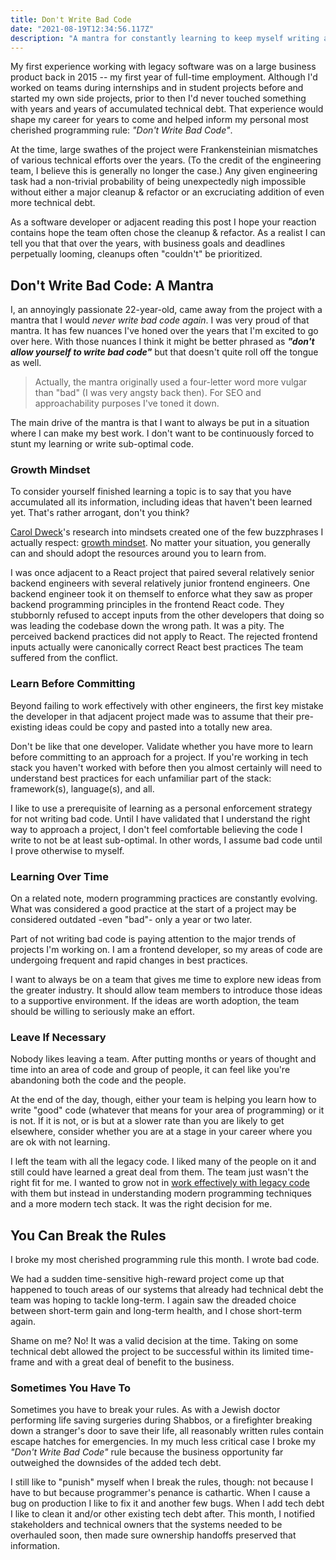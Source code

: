 ```yaml
---
title: Don't Write Bad Code
date: "2021-08-19T12:34:56.117Z"
description: "A mantra for constantly learning to keep myself writing at my best."
---
```


My first experience working with legacy software was on a large business product back in 2015 -- my first year of full-time employment.
Although I'd worked on teams during internships and in student projects before and started my own side projects, prior to then I'd never touched something with years and years of accumulated technical debt.
That experience would shape my career for years to come and helped inform my personal most cherished programming rule: _"Don't Write Bad Code"_.

At the time, large swathes of the project were Frankensteinian mismatches of various technical efforts over the years.
(To the credit of the engineering team, I believe this is generally no longer the case.)
Any given engineering task had a non-trivial probability of being unexpectedly nigh impossible without either a major cleanup & refactor or an excruciating addition of even more technical debt.

As a software developer or adjacent reading this post I hope your reaction contains hope the team often chose the cleanup & refactor.
As a realist I can tell you that that over the years, with business goals and deadlines perpetually looming, cleanups often "couldn't" be prioritized.

## Don't Write Bad Code: A Mantra

I, an annoyingly passionate 22-year-old, came away from the project with a mantra that I would _never write bad code again_.
I was very proud of that mantra.
It has few nuances I've honed over the years that I'm excited to go over here.
With those nuances I think it might be better phrased as _**"don't allow yourself to write bad code"**_ but that doesn't quite roll off the tongue as well.

> Actually, the mantra originally used a four-letter word more vulgar than "bad" (I was very angsty back then).
> For SEO and approachability purposes I've toned it down.

The main drive of the mantra is that I want to always be put in a situation where I can make my best work.
I don't want to be continuously forced to stunt my learning or write sub-optimal code.

### Growth Mindset

To consider yourself finished learning a topic is to say that you have accumulated all its information, including ideas that haven't been learned yet.
That's rather arrogant, don't you think?

[Carol Dweck](https://en.wikipedia.org/wiki/Carol_Dweck)'s research into mindsets created one of the few buzzphrases I actually respect: [growth mindset](https://en.wikipedia.org/wiki/Mindset#Fixed_and_growth_mindset).
No matter your situation, you generally can and should adopt the resources around you to learn from.

I was once adjacent to a React project that paired several relatively senior backend engineers with several relatively junior frontend engineers.
One backend engineer took it on themself to enforce what they saw as proper backend programming principles in the frontend React code.
They stubbornly refused to accept inputs from the other developers that doing so was leading the codebase down the wrong path.
It was a pity.
The perceived backend practices did not apply to React.
The rejected frontend inputs actually were canonically correct React best practices
The team suffered from the conflict.

### Learn Before Committing

Beyond failing to work effectively with other engineers, the first key mistake the developer in that adjacent project made was to assume that their pre-existing ideas could be copy and pasted into a totally new area.

Don't be like that one developer.
Validate whether you have more to learn before committing to an approach for a project.
If you're working in tech stack you haven't worked with before then you almost certainly will need to understand best practices for each unfamiliar part of the stack: framework(s), language(s), and all.

I like to use a prerequisite of learning as a personal enforcement strategy for not writing bad code.
Until I have validated that I understand the right way to approach a project, I don't feel comfortable believing the code I write to not be at least sub-optimal.
In other words, I assume bad code until I prove otherwise to myself.

### Learning Over Time

On a related note, modern programming practices are constantly evolving.
What was considered a good practice at the start of a project may be considered outdated -even "bad"- only a year or two later.

Part of not writing bad code is paying attention to the major trends of projects I'm working on.
I am a frontend developer, so my areas of code are undergoing frequent and rapid changes in best practices.

I want to always be on a team that gives me time to explore new ideas from the greater industry.
It should allow team members to introduce those ideas to a supportive environment.
If the ideas are worth adoption, the team should be willing to seriously make an effort.

### Leave If Necessary

Nobody likes leaving a team.
After putting months or years of thought and time into an area of code and group of people, it can feel like you're abandoning both the code and the people.

At the end of the day, though, either your team is helping you learn how to write "good" code (whatever that means for your area of programming) or it is not.
If it is not, or is but at a slower rate than you are likely to get elsewhere, consider whether you are at a stage in your career where you are ok with not learning.

I left the team with all the legacy code.
I liked many of the people on it and still could have learned a great deal from them.
The team just wasn't the right fit for me.
I wanted to grow not in [work effectively with legacy code](https://www.oreilly.com/library/view/working-effectively-with/0131177052) with them but instead in understanding modern programming techniques and a more modern tech stack.
It was the right decision for me.

## You Can Break the Rules

I broke my most cherished programming rule this month.
I wrote bad code.

We had a sudden time-sensitive high-reward project come up that happened to touch areas of our systems that already had technical debt the team was hoping to tackle long-term.
I again saw the dreaded choice between short-term gain and long-term health, and I chose short-term again.

Shame on me?
No!
It was a valid decision at the time.
Taking on some technical debt allowed the project to be successful within its limited time-frame and with a great deal of benefit to the business.

### Sometimes You Have To

Sometimes you have to break your rules.
As with a Jewish doctor performing life saving surgeries during Shabbos, or a firefighter breaking down a stranger's door to save their life, all reasonably written rules contain escape hatches for emergencies.
In my much less critical case I broke my _"Don't Write Bad Code"_ rule because the business opportunity far outweighed the downsides of the added tech debt.

I still like to "punish" myself when I break the rules, though: not because I have to but because programmer's penance is cathartic.
When I cause a bug on production I like to fix it and another few bugs.
When I add tech debt I like to clean it and/or other existing tech debt after.
This month, I notified stakeholders and technical owners that the systems needed to be overhauled soon, then made sure ownership handoffs preserved that information.
